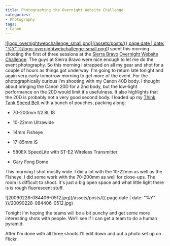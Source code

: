 ```yaml
---
title: Photographing the Overnight Website Challenge
categories:
- Photography
tags:
- Canon
---
```


[![logo_overnightwebchallenge_small.png](/assets/posts/{{ page.date | date: "%Y" }}/logo-overnightwebchallenge-small.png)](http://www.overnightwebsitechallenge.com/)I spent this morning shooting the first of three sessions at the [Sierra Bravo](http://www.sierra-bravo.com/) [Overnight Website Challenge](http://www.overnightwebsitechallenge.com/). The guys at Sierra Bravo were nice enough to let me do the event photography. So this morning I strapped on all my gear and shot for a couple of hours as things got underway. I'm going to return late tonight and again very early tomorrow morning to get more of the event.
For the photographically curious I'm shooting with my Canon 40D body. I thought about bringing the Canon 20D for a 2nd body, but the low-light performance on the 20D would limit it's usefulness. It also highlights that the 20D is probably not a very good second body. I loaded up my [Think Tank](http://www.thinktankphoto.com/) [Speed Belt](http://www.thinktankphoto.com/ttp_product_ProSpdBlt.php) with a bunch of pouches, packing along:



  * 70-200mm f/2.8L IS


  * 10-22mm Ultrawide


  * 14mm Fisheye


  * 17-85mm IS


  * 580EX SpeedLite with ST-E2 Wireless Transmitter


  * Gary Fong Dome

This morning I shot mostly wide. I did a lot with the 10-22mm as well as the Fisheye. I did some work with the 70-200mm as well for close-ups. The room is difficult to shoot. It's just a big open space and what little light there is is rough fluorescent stuff.

![20090228-084406-0512.jpg](/assets/posts/{{ page.date | date: "%Y" }}/20090228-084406-0512.jpg)

Tonight I'm hoping the teams will be a bit punchy and get some more interesting shots with people. We'll see if I can get a team to do a human pyramid.

After I'm done with all three shoots I'll edit down and put a photo set up on Flickr.
